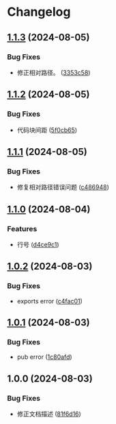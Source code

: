 # Changelog

## [1.1.3](https://github.com/KarinJS/md-html/compare/v1.1.2...v1.1.3) (2024-08-05)


### Bug Fixes

* 修正相对路径。 ([3353c58](https://github.com/KarinJS/md-html/commit/3353c58900535efa69d34e7c7c7479fcc9496f3f))

## [1.1.2](https://github.com/KarinJS/md-html/compare/v1.1.1...v1.1.2) (2024-08-05)


### Bug Fixes

* 代码块间距 ([5f0cb65](https://github.com/KarinJS/md-html/commit/5f0cb65f5264713b602bf0b79ff9e32ce81fba94))

## [1.1.1](https://github.com/KarinJS/md-html/compare/v1.1.0...v1.1.1) (2024-08-05)


### Bug Fixes

* 修复相对路径错误问题 ([c486948](https://github.com/KarinJS/md-html/commit/c4869485f7d95eddd3ba42581f7c69ce34040940))

## [1.1.0](https://github.com/KarinJS/md-html/compare/v1.0.2...v1.1.0) (2024-08-04)


### Features

* 行号 ([d4ce9c1](https://github.com/KarinJS/md-html/commit/d4ce9c1f24ac952a22cd8f477e26b9670f47bf23))

## [1.0.2](https://github.com/KarinJS/md-html/compare/v1.0.1...v1.0.2) (2024-08-03)


### Bug Fixes

* exports error ([c4fac01](https://github.com/KarinJS/md-html/commit/c4fac0168003618e98c57286ff1a2ac80a1b9845))

## [1.0.1](https://github.com/KarinJS/md-html/compare/v1.0.0...v1.0.1) (2024-08-03)


### Bug Fixes

* pub error ([1c80afd](https://github.com/KarinJS/md-html/commit/1c80afd6e31a94b60438d001d188df5597a97c6f))

## 1.0.0 (2024-08-03)


### Bug Fixes

* 修正文档描述 ([81f6d16](https://github.com/KarinJS/md-html/commit/81f6d163ff255b6b17d7838d409cd9157fda9e77))
